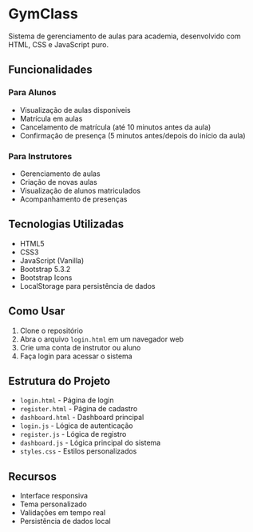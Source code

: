 # GymClass

Sistema de gerenciamento de aulas para academia, desenvolvido com HTML, CSS e JavaScript puro.

## Funcionalidades

### Para Alunos
- Visualização de aulas disponíveis
- Matrícula em aulas
- Cancelamento de matrícula (até 10 minutos antes da aula)
- Confirmação de presença (5 minutos antes/depois do início da aula)

### Para Instrutores
- Gerenciamento de aulas
- Criação de novas aulas
- Visualização de alunos matriculados
- Acompanhamento de presenças

## Tecnologias Utilizadas

- HTML5
- CSS3
- JavaScript (Vanilla)
- Bootstrap 5.3.2
- Bootstrap Icons
- LocalStorage para persistência de dados

## Como Usar

1. Clone o repositório
2. Abra o arquivo `login.html` em um navegador web
3. Crie uma conta de instrutor ou aluno
4. Faça login para acessar o sistema

## Estrutura do Projeto

- `login.html` - Página de login
- `register.html` - Página de cadastro
- `dashboard.html` - Dashboard principal
- `login.js` - Lógica de autenticação
- `register.js` - Lógica de registro
- `dashboard.js` - Lógica principal do sistema
- `styles.css` - Estilos personalizados

## Recursos

- Interface responsiva
- Tema personalizado
- Validações em tempo real
- Persistência de dados local 